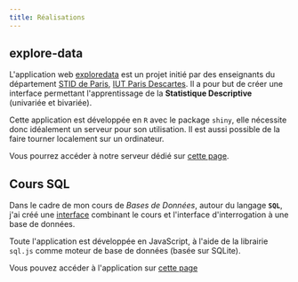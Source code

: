 ```yaml
---
title: Réalisations
---
```


## explore-data

L'application web [exploredata](http://github.io/fxjollois/explore-data) est un projet initié par des enseignants du département [STID de Paris](http://www.stid-paris.fr), [IUT Paris Descartes](http://www.iut.parisdescarets.fr). Il a pour but de créer une interface permettant l'apprentissage de la **Statistique Descriptive** (univariée et bivariée). 

Cette application est développée en `R` avec le package `shiny`, elle nécessite donc idéalement un serveur pour son utilisation. Il est aussi possible de la faire tourner localement sur un ordinateur.

Vous pourrez accéder à notre serveur dédié sur [cette page](http://up5.fr/explore-data).

## Cours SQL

Dans le cadre de mon cours de *Bases de Données*, autour du langage **`SQL`**, j'ai créé une [interface](http://github.io/fxjollois/cours-sql) combinant le cours et l'interface d'interrogation à une base de données. 

Toute l'application est développée en JavaScript, à l'aide de la librairie `sql.js` comme moteur de base de données (basée sur SQLite).

Vous pouvez accéder à l'application sur [cette page](http://fxjollois.github.io/cours-sql)

